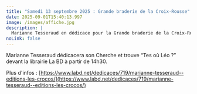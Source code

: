 ```yaml
---
title: "Samedi 13 septembre 2025 : Grande braderie de la Croix-Rousse"
date: 2025-09-01T15:40:13.997
image: /images/affiche.jpg
description: |
  Marianne Tesseraud en dédicace pour la Grande braderie de la Croix-Rousse
noLink: false
---
```

Marianne Tesseraud dédicacera son Cherche et trouve “Tes où Léo ?” devant la librairie La BD à partir de 14h30.

Plus d'infos : [https://www.labd.net/dedicaces/719/marianne-tesseraud--editions-les-crocos/](https://www.labd.net/dedicaces/719/marianne-tesseraud--editions-les-crocos/)

